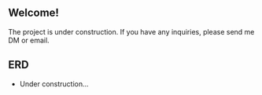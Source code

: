 ## Welcome!
The project is under construction. If you have any inquiries, please send me DM or email.

## ERD
- Under construction...
